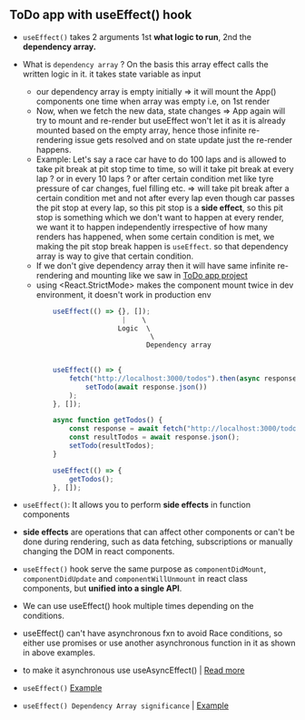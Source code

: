 ## ToDo app with useEffect() hook

- `useEffect()` takes 2 arguments 1st **what logic to run**, 2nd the **dependency array.**
- What is `dependency array` ? On the basis this array effect calls the written logic in it. it takes state variable as input
  - our dependency array is empty initially => it will mount the App() components one time when array was empty i.e, on 1st render
  - Now, when we fetch the new data, state changes => App again will try to mount and re-render but useEffect won't let it as it is already mounted based on the empty array, hence those infinite re-rendering issue gets resolved and on state update just the re-render happens.
  - Example: Let's say a race car have to do 100 laps and is allowed to take pit break at pit stop time to time, so will it take pit break at every lap ? or in every 10 laps ? or after certain condition met like tyre pressure of car changes, fuel filling etc. => will take pit break after a certain condition met and not after every lap even though car passes the pit stop at every lap, so this pit stop is a **side effect**, so this pit stop is something which we don't want to happen at every render, we want it to happen independently irrespective of how many renders has happened, when some certain condition is met, we making the pit stop break happen is `useEffect`. so that dependency array is way to give that certain condition. 
  - If we don't give dependency array then it will have same infinite re-rendering and mounting like we saw in [ToDo app project](https://github.com/princebansal7/Web-Development-Concepts/blob/main/projects/03-todo-app/frontend/src/App.jsx)
  - using <React.StrictMode> makes the component mount twice in dev environment, it doesn't work in production env
    ```jsx
        useEffect(() => {}, []);
                         |    \  
                        Logic  \
                                \
                               Dependency array 
                                 

    ```
    ```jsx
        useEffect(() => {
            fetch("http://localhost:3000/todos").then(async response =>
                setTodo(await response.json())
            );
        }, []);
    ```
    ```jsx
        async function getTodos() {
            const response = await fetch("http://localhost:3000/todos");
            const resultTodos = await response.json();
            setTodo(resultTodos);
        }

        useEffect(() => {
            getTodos();
        }, []);
    ```

- `useEffect()`: It allows you to perform **side effects** in function components
- **side effects** are operations that can affect other components or can't be done during rendering, such as data fetching, subscriptions or manually changing the DOM in react components.
- `useEffect()` hook serve the same purpose as `componentDidMount`, `componentDidUpdate` and `componentWillUnmount` in react class components, but **unified into a single API**.
- We can use useEffect() hook multiple times depending on the conditions.
- useEffect() can't have asynchronous fxn to avoid Race conditions, so either use promises or use another asynchronous function in it as shown in above examples.
- to make it asynchronous use useAsyncEffect() | [Read more](https://marmelab.com/blog/2023/01/11/use-async-effect-react.html)
- `useEffect()` [Example](https://github.com/princebansal7/Web-Development-Concepts/blob/main/react-js/11.react-todo-useEffect/frontend/src/App.jsx)
- `useEffect() Dependency Array significance` | [Example](https://github.com/princebansal7/Web-Development-Concepts/blob/main/react-js/12.react-todo-useEffect-dependency/frontend/src/App.jsx)
